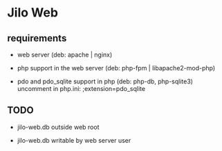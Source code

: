 # Jilo Web

## requirements

- web server (deb: apache | nginx)

- php support in the web server (deb: php-fpm | libapache2-mod-php)

- pdo and pdo_sqlite support in php (deb: php-db, php-sqlite3) uncomment in php.ini: ;extension=pdo_sqlite

## TODO

- jilo-web.db outside web root

- jilo-web.db writable by web server user

